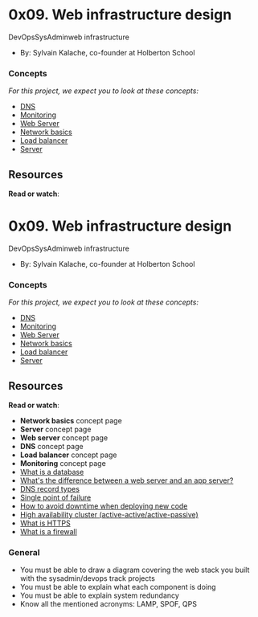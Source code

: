 0x09. Web infrastructure design
===============================

DevOpsSysAdminweb infrastructure

-   By: Sylvain Kalache, co-founder at Holberton School

### Concepts

*For this project, we expect you to look at these concepts:*

-   [DNS](https://intranet.alxswe.com/concepts/12)
-   [Monitoring](https://intranet.alxswe.com/concepts/13)
-   [Web Server](https://intranet.alxswe.com/concepts/17)
-   [Network basics](https://intranet.alxswe.com/concepts/33)
-   [Load balancer](https://intranet.alxswe.com/concepts/46)
-   [Server](https://intranet.alxswe.com/concepts/67)

Resources
---------

**Read or watch**:

0x09. Web infrastructure design
===============================

DevOpsSysAdminweb infrastructure

-   By: Sylvain Kalache, co-founder at Holberton School

### Concepts

*For this project, we expect you to look at these concepts:*

-   [DNS](https://intranet.alxswe.com/concepts/12)
-   [Monitoring](https://intranet.alxswe.com/concepts/13)
-   [Web Server](https://intranet.alxswe.com/concepts/17)
-   [Network basics](https://intranet.alxswe.com/concepts/33)
-   [Load balancer](https://intranet.alxswe.com/concepts/46)
-   [Server](https://intranet.alxswe.com/concepts/67)

Resources
---------

**Read or watch**:

-   **Network basics** concept page
-   **Server** concept page
-   **Web server** concept page
-   **DNS** concept page
-   **Load balancer** concept page
-   **Monitoring** concept page
-   [What is a database](https://intranet.alxswe.com/rltoken/n3CdS3EA5l5psDDKbEhApA "What is a database")
-   [What's the difference between a web server and an app server?](https://intranet.alxswe.com/rltoken/0as4wDlFqyhLhf0f_gedcw "What's the difference between a web server and an app server?")
-   [DNS record types](https://intranet.alxswe.com/rltoken/Pl3UoEfAO7K_jUKRLMmnAQ "DNS record types")
-   [Single point of failure](https://intranet.alxswe.com/rltoken/uxpx2YhXs10TFLIDg78chA "Single point of failure")
-   [How to avoid downtime when deploying new code](https://intranet.alxswe.com/rltoken/4ansLu2gtHnoFrNThqyObA "How to avoid downtime when deploying new code")
-   [High availability cluster (active-active/active-passive)](https://intranet.alxswe.com/rltoken/TAJeVYy9U9iLaEDd6XkbRA "High availability cluster (active-active/active-passive)")
-   [What is HTTPS](https://intranet.alxswe.com/rltoken/c0zs2MxrmxFLsCPOizxq6g "What is HTTPS")
-   [What is a firewall](https://intranet.alxswe.com/rltoken/j6idMcUTyNEDj1oYDQFmUw "What is a firewall")

### General

-   You must be able to draw a diagram covering the web stack you built with the sysadmin/devops track projects
-   You must be able to explain what each component is doing
-   You must be able to explain system redundancy
-   Know all the mentioned acronyms: LAMP, SPOF, QPS
